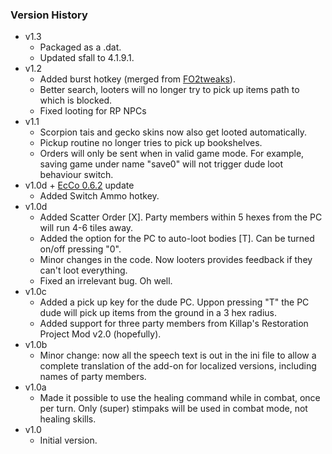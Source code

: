 ### Version History
* v1.3
  - Packaged as a .dat.
  - Updated sfall to 4.1.9.1.
* v1.2
  - Added burst hotkey (merged from [FO2tweaks](https://github.com/BGforgeNet/fo2tweaks)).
  - Better search, looters will no longer try to pick up items path to which is blocked.
  - Fixed looting for RP NPCs
* v1.1
  - Scorpion tais and gecko skins now also get looted automatically.
  - Pickup routine no longer tries to pick up bookshelves.
  - Orders will only be sent when in valid game mode. For example, saving game under name "save0" will not trigger dude loot behaviour switch.
* v1.0d + [EcCo 0.6.2](http://www.nma-fallout.com/threads/economy-and-combat-rebalance-mod.193578/) update
  - Added Switch Ammo hotkey.
* v1.0d
  - Added Scatter Order [X]. Party members within 5 hexes from the PC will run 4-6 tiles away.
  - Added the option for the PC to auto-loot bodies [T]. Can be turned on/off pressing "0".
  - Minor changes in the code. Now looters provides feedback if they can't loot everything.
  - Fixed an irrelevant bug. Oh well.
* v1.0c
  - Added a pick up key for the dude PC. Uppon pressing "T" the PC dude will pick up items from the ground in a 3 hex radius.
  - Added support for three party members from Killap's Restoration Project Mod v2.0 (hopefully).
* v1.0b
  - Minor change: now all the speech text is out in the ini file to allow a complete translation of the add-on for localized versions, including names of party members.
* v1.0a
  - Made it possible to use the healing command while in combat, once per turn. Only (super) stimpaks will be used in combat mode, not healing skills.
* v1.0
  - Initial version.
